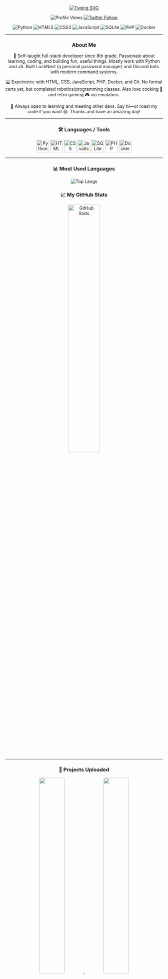 <div align="center">
  <!-- Typing Animation -->
  <a href="https://git.io/typing-svg">
    <img src="https://readme-typing-svg.demolab.com?font=Fira+Code&pause=1000&random=false&width=435&lines=Hi+there%2C+I'm+GR1MR34P3R-1+%F0%9F%91%8B;I'm+a+Fullstack+Developer%2FHobbyist" alt="Typing SVG" />
  </a>

  <!-- Profile Views & Twitter -->
  <p>
    <img src="https://komarev.com/ghpvc/?username=GR1MR34P3R-1" alt="Profile Views" />
    <a href="https://twitter.com/6R1MR34P3R1_">
      <img src="https://img.shields.io/twitter/follow/6R1MR34P3R1_.svg?style=social" alt="Twitter Follow" />
    </a>
  </p>

  <!-- Badges -->
  <p>
    <img src="https://img.shields.io/badge/-Python-black?style=flat-square&logo=python" alt="Python" />
    <img src="https://img.shields.io/badge/-HTML5-E34F26?style=flat-square&logo=html5&logoColor=white" alt="HTML5" />
    <img src="https://img.shields.io/badge/-CSS3-1572B6?style=flat-square&logo=css3" alt="CSS3" />
    <img src="https://img.shields.io/badge/-JavaScript-black?style=flat-square&logo=javascript" alt="JavaScript" />
    <img src="https://img.shields.io/badge/-SQLite-black?style=flat-square&logo=sqlite" alt="SQLite" />
    <img src="https://img.shields.io/badge/-PHP-black?style=flat-square&logo=php" alt="PHP" />
    <img src="https://img.shields.io/badge/-Docker-black?style=flat-square&logo=docker" alt="Docker" />
  </p>

  <hr />

  <!-- About Me -->
  <h3>About Me</h3>
  <p>
    👋 Self-taught full-stack developer since 8th grade. Passionate about learning, coding, and building fun, useful things. Mostly work with Python and JS. Built LockNest (a personal password manager) and Discord bots with modern command systems.
  </p>
  <p>
    💻 Experience with HTML, CSS, JavaScript, PHP, Docker, and Git. No formal certs yet, but completed robotics/programming classes. Also love cooking 🍳 and retro gaming 🎮 via emulators.
  </p>
  <p>
    🌟 Always open to learning and meeting other devs. Say hi—or roast my code if you want 😆. Thanks and have an amazing day!
  </p>

  <hr />

  <!-- Tools -->
  <h3>🛠️ Languages / Tools</h3>
  <p>
    <img src="https://cdn.jsdelivr.net/gh/devicons/devicon/icons/python/python-original.svg" alt="Python" width="40" />
    <img src="https://cdn.jsdelivr.net/gh/devicons/devicon/icons/html5/html5-original.svg" alt="HTML" width="40" />
    <img src="https://cdn.jsdelivr.net/gh/devicons/devicon/icons/css3/css3-original.svg" alt="CSS" width="40" />
    <img src="https://cdn.jsdelivr.net/gh/devicons/devicon/icons/javascript/javascript-original.svg" alt="JavaScript" width="40" />
    <img src="https://cdn.jsdelivr.net/gh/devicons/devicon/icons/sqlite/sqlite-original.svg" alt="SQLite" width="40" />
    <img src="https://cdn.jsdelivr.net/gh/devicons/devicon/icons/php/php-original.svg" alt="PHP" width="40" />
    <img src="https://cdn.jsdelivr.net/gh/devicons/devicon/icons/docker/docker-original.svg" alt="Docker" width="40" />
  </p>

  <hr />

  <!-- GitHub Stats -->
  <h3>📊 Most Used Languages</h3>
  <img src="https://github-readme-stats.vercel.app/api/top-langs/?username=GR1MR34P3R-1&layout=compact" alt="Top Langs" />

  <h3>📈 My GitHub Stats</h3>
  <img src="https://github-readme-stats.vercel.app/api?username=GR1MR34P3R-1&show_icons=true&theme=radical" alt="GitHub Stats" width="45%" />

  <hr />

  <!-- Pinned Projects -->
  <h3>🚀 Projects Uploaded</h3>
  <p>
    <a href="https://github.com/GR1MR34P3R-1/LockNest" target="_blank">
      <img src="https://github-readme-stats.vercel.app/api/pin/?username=GR1MR34P3R-1&repo=LockNest&theme=radical" width="40%" />
    </a>
    <a href="https://github.com/GR1MR34P3R-1/DDB-DiscordDataBot" target="_blank">
      <img src="https://github-readme-stats.vercel.app/api/pin/?username=GR1MR34P3R-1&repo=DDB-DiscordDataBot&theme=radical" width="40%" />
    </a>
  </p>

  <hr />

  <!-- Contact -->
  <h3>📬 Contact Me</h3>
  <p>
    <a href="mailto:6R1MR34P3R1@proton.me">
      <img src="https://www.gstatic.com/images/branding/product/1x/gmail_2020q4_48dp.png" alt="Gmail" width="40" />
    </a>
    <a href="https://twitter.com/6R1MR34P3R1_">
      <img src="https://abs.twimg.com/favicons/twitter.ico" alt="Twitter" width="40" />
    </a>
  </p>
</div>